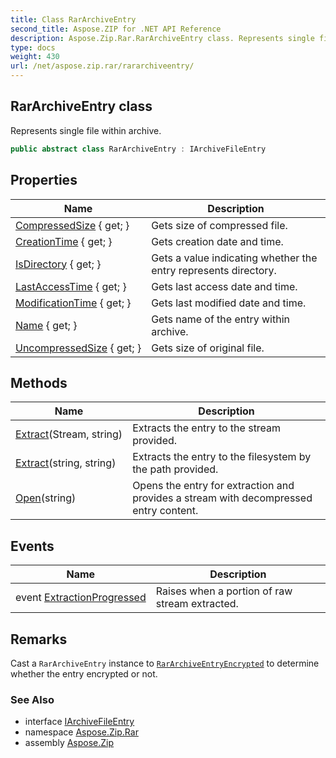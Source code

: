 ```yaml
---
title: Class RarArchiveEntry
second_title: Aspose.ZIP for .NET API Reference
description: Aspose.Zip.Rar.RarArchiveEntry class. Represents single file within archive
type: docs
weight: 430
url: /net/aspose.zip.rar/rararchiveentry/
---
```

## RarArchiveEntry class

Represents single file within archive.

```csharp
public abstract class RarArchiveEntry : IArchiveFileEntry
```

## Properties

| Name | Description |
| --- | --- |
| [CompressedSize](../../aspose.zip.rar/rararchiveentry/compressedsize/) { get; } | Gets size of compressed file. |
| [CreationTime](../../aspose.zip.rar/rararchiveentry/creationtime/) { get; } | Gets creation date and time. |
| [IsDirectory](../../aspose.zip.rar/rararchiveentry/isdirectory/) { get; } | Gets a value indicating whether the entry represents directory. |
| [LastAccessTime](../../aspose.zip.rar/rararchiveentry/lastaccesstime/) { get; } | Gets last access date and time. |
| [ModificationTime](../../aspose.zip.rar/rararchiveentry/modificationtime/) { get; } | Gets last modified date and time. |
| [Name](../../aspose.zip.rar/rararchiveentry/name/) { get; } | Gets name of the entry within archive. |
| [UncompressedSize](../../aspose.zip.rar/rararchiveentry/uncompressedsize/) { get; } | Gets size of original file. |

## Methods

| Name | Description |
| --- | --- |
| [Extract](../../aspose.zip.rar/rararchiveentry/extract/#extract_1)(Stream, string) | Extracts the entry to the stream provided. |
| [Extract](../../aspose.zip.rar/rararchiveentry/extract/#extract)(string, string) | Extracts the entry to the filesystem by the path provided. |
| [Open](../../aspose.zip.rar/rararchiveentry/open/)(string) | Opens the entry for extraction and provides a stream with decompressed entry content. |

## Events

| Name | Description |
| --- | --- |
| event [ExtractionProgressed](../../aspose.zip.rar/rararchiveentry/extractionprogressed/) | Raises when a portion of raw stream extracted. |

## Remarks

Cast a `RarArchiveEntry` instance to [`RarArchiveEntryEncrypted`](../rararchiveentryencrypted/) to determine whether the entry encrypted or not.

### See Also

* interface [IArchiveFileEntry](../../aspose.zip/iarchivefileentry/)
* namespace [Aspose.Zip.Rar](../../aspose.zip.rar/)
* assembly [Aspose.Zip](../../)


